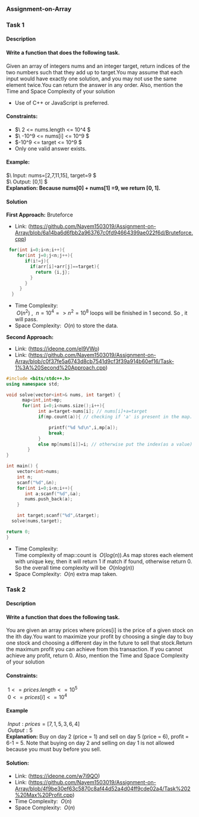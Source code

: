 ### Assignment-on-Array
### Task 1
#### Description
#### Write a function that does the following task.  
Given an array of integers nums and an integer target, return indices of the two numbers such that they add up to target.You may assume that each input would have exactly one solution, and you may not use the same element twice.You can return the answer in any order.
Also, mention the Time and Space Complexity of your solution
+ Use of C++ or JavaScript is preferred.
#### Constraints:
+ $\ 2 <= nums.length <= 10^4 $  
+ $\ -10^9 <= nums[i] <= 10^9 $  
+ $\-10^9 <= target <= 10^9 $  
+ Only one valid answer exists.

#### Example:
$\ Input: nums=[2,7,11,15], target=9 $  
$\ Output: [0,1] $  
**Explanation: Because  nums[0] + nums[1] =9, we return [0, 1].**

#### Solution  
**First Approach:** Bruteforce
+ Link: (https://github.com/Nayem1503019/Assignment-on-Array/blob/6a14ba6d6fbb2a963767c0fd94664399ae022f6d/Bruteforce.cpp)
```cpp
 for(int i=0;i<n;i++){
    for(int j=0;j<n;j++){
       if(i!=j){
         if(arr[i]+arr[j]==target){
           return {i,j};
         }
       }
     }
  }
```
+ Time Complexity:  
$`\ O(n^2) `$ , $`\ n=10^4  =>n^2=10^8  `$ loops  will  be  finished  in  1  second.  So ,   it   will   pass.
+ Space Complexity: $`\ O(n) `$  to store the data.

**Second Approach:**
+ Link: (https://ideone.com/eI9VWo)
+ Link: (https://github.com/Nayem1503019/Assignment-on-Array/blob/c0f37fe5a6743d8cb7541d9cf3f39a914b60ef16/Task-1%3A%20Second%20Approach.cpp)
  
```cpp
#include <bits/stdc++.h>
using namespace std;

void solve(vector<int>& nums, int target) {
      map<int,int>mp;
      for(int i=0;i<nums.size();i++){
            int a=target-nums[i]; // nums[i]+a=target
            if(mp.count(a)){ // checking if 'a' is present in the map.

                printf("%d %d\n",i,mp[a]);
                break;
            }
            else mp[nums[i]]=i; // otherwise put the index(as a value) at nums[i](as key)
        }
}

int main() {
	vector<int>nums;
	int n;
	scanf("%d",&n);
	for(int i=0;i<n;i++){
       int a;scanf("%d",&a);
       nums.push_back(a);
	}

	int target;scanf("%d",&target);
  solve(nums,target);

return 0;
}

```
+ Time Complexity:<br />
Time complexity of map::count  is $`\ O(log(n)) `$.As map stores each element with unique key, then it will return 1 if match if found, otherwise return 0. So the overall time complexity will be $`\ O(nlog(n))`$
+ Space Complexity: $`\ O(n) `$ extra map taken.

### Task 2
#### Description
#### Write a function that does the following task.     
You are given an array prices where prices[i] is the price of a given stock on the ith day.You want to maximize your profit by choosing a single day to buy one stock and choosing a different day in the future to sell that stock.Return the maximum profit you can achieve from this transaction. If you cannot achieve any profit, return 0.
Also, mention the Time and Space Complexity of your solution
#### Constraints: 
$`\ 1 <= prices.length <= 10^5 `$ <br/>
$`\ 0 <= prices[i] <= 10^4 `$
#### Example   
$`\ Input: prices = [7,1,5,3,6,4] `$ <br/>
$`\ Output: 5 `$ <br/>
**Explanation:** Buy on day 2 (price = 1) and sell on day 5 (price = 6), profit = 6-1 = 5.
Note that buying on day 2 and selling on day 1 is not allowed because you must buy before you sell.

#### Solution:   
+ Link: (https://ideone.com/w7i9QO)
+ Link: (https://github.com/Nayem1503019/Assignment-on-Array/blob/4f9be30ef63c5870c8af44d52a4d04ff9cde02a4/Task%202%20Max%20Profit.cpp)
+ Time Complexity: $`\ O(n) `$
+ Space Complexity: $`\ O(n) `$






